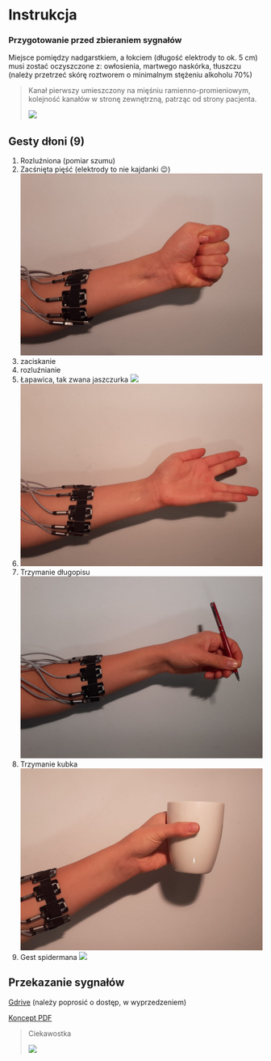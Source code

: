 # Instrukcja
### Przygotowanie przed zbieraniem sygnałów
Miejsce pomiędzy nadgarstkiem, a łokciem (długość elektrody to ok. 5 cm) musi zostać oczyszczone z: owłosienia, martwego naskórka, tłuszczu (należy przetrzeć skórę roztworem o minimalnym stężeniu alkoholu 70%)

> Kanał pierwszy umieszczony na mięśniu ramienno-promieniowym, kolejność kanałów w stronę zewnętrzną, patrząc od strony pacjenta.
>
> ![](https://fizjoterapeuty.pl/wp-content/uploads/2017/03/miesien-ramienno-promieniowy-441x600.jpg)

## Gesty dłoni (9)
1. Rozluźniona (pomiar szumu)
![]()
2. Zacśnięta pięść (elektrody to nie kajdanki :wink:)
![](docs/piesc.jpeg)
3. zaciskanie
4. rozluźnianie
5. Łapawica, tak zwana jaszczurka
![](docs/łapawica.jpeg)
6. ![Vka](docs/Vka.jpeg)
7. Trzymanie długopisu ![](docs/dlugopis.jpeg)
8. Trzymanie kubka ![](docs/kubek.jpeg)
9. Gest spidermana ![](spiderman.jpeg)

## Przekazanie sygnałów
[Gdrive](https://drive.google.com/drive/folders/1npeQl9UDTk9C8ySy3Q2Y92O75FMjxhix?usp=sharing) (należy poprosić o dostęp, w wyprzedzeniem)

[Koncept PDF](https://stijournal.pl/resources/html/article/details?id=204954#233202)
> Ciekawostka
>
>![](https://poradniksportowy.pl/wp-content/uploads/2018/02/5481_0.jpg)
